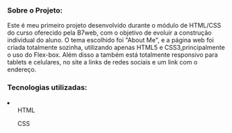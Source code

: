 ### Sobre o Projeto:

Este é meu primeiro projeto desenvolvido durante o módulo de HTML/CSS do curso oferecido pela B7web, com o objetivo de evoluir a construção individual do aluno. O tema escolhido foi "About Me", e a página web foi criada totalmente sozinha, utilizando apenas HTML5 e CSS3,principalmente o uso do Flex-box. Além disso a também está totalmente responsivo para tablets e celulares, no site a links de redes sociais e um link com o endereço.

### Tecnologias utilizadas:
<div>
    <li>
        <ul>
            HTML
        </ul>
        <ul>
            CSS
        </ul>
    </li>
</div>


